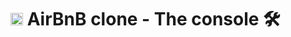 # <img src="https://iconape.com/wp-content/files/hk/370521/svg/airbnb-logo-icon-png-svg.png" width=20> AirBnB clone - The console 🛠️
